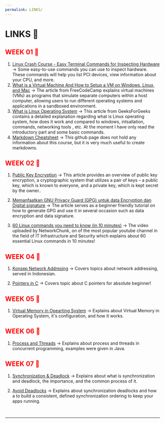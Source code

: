 ```yaml
---
permalink: LINKS/
---
```


# LINKS 🔗
<h2 style="color:red">WEEK 01 🚩</h2>

1. [Linux Crash Course - Easy Terminal Commands for Inspecting Hardware](https://youtu.be/oGyJr-iUwt8?si=59V2boc0XfmlFekg)
-> Some easy-to-use commands you can use to inspect hardware. 
These commands will help you list PCI devices, view information about your CPU, and more.
2. [What is a Virtual Machine And How to Setup a VM on Windows, Linux, and Mac](https://www.freecodecamp.org/news/what-is-a-virtual-machine-and-how-to-setup-a-vm-on-windows-linux-and-mac/)
-> The article from FreeCodeCamp explains virtual machines (VMs) as programs that simulate separate computers within a host computer, allowing users to run different operating systems and applications in a sandboxed environment. 
3. [What is Linux Operating System](https://www.geeksforgeeks.org/introduction-to-linux-operating-system/)
-> This article from GeeksForGeeks contains a detailed explanation regarding what is Linux operating system, how does it work and compared to windows, intsallation, commands, networking tools , etc. At the moment I have only read the introductory part and some basic commands.
4. [Markdown Cheatsheet](https://github.com/adam-p/markdown-here/wiki/Markdown-Cheatsheet)
-> This github page does not hold any information about this course, but it is very much useful to create markdowns.

<h2 style="color:red">WEEK 02 🚩</h2>

1. [Public Key Encryption](https://www.ibm.com/docs/en/cics-ts/5.4?topic=protection-public-key-encryption)
-> This article provides an overview of public key encryption, a cryptographic system that utilizes a pair of keys – a public key, which is known to everyone, and a private key, which is kept secret by the owner..

2. [Memanfaatkan GNU Privacy Guard (GPG) untuk data Encryption dan Digital signature](https://medium.com/telkomdev/memanfaatkan-gnu-privacy-guard-gpg-untuk-data-encryption-dan-digital-signature-68284d03773b)
-> The article serves as a beginner friendly tutorial on how to generate GPG and use it in several occasion such as data encryption and data signature. 

3. [60 Linux commands you need to know (in 10 minutes)](https://youtu.be/gd7BXuUQ91w?si=0F7hkATjRO0L8aa-)
-> The video uploaded by NetworkChunk, on of the most popular youtube channel in the field of IT Infrastructure and Security which explains about 60 essential
Linux commands in 10 minutes!

<h2 style="color:red">WEEK 04 🚩</h2>

1. [Konsep Network Addresing](https://finditgeek.com/id/read/13/konsep-network-addressing-dalam-jaringan.html#:~:text=Singkatnya%20addressing%20adalah%20metode%20dalam,physical%20addressing%20dan%20logical%20addressing.)
->  Covers topics about network addressing, served in Indonesian.

2. [Pointers in C](https://www.youtube.com/watch?v=MIL2BK02X8A)
->  Covers topic about C pointers for absolute beginner!

<h2 style="color:red">WEEK 05 🚩</h2>

1. [Virtual Memory in Opearting System](https://www.javatpoint.com/os-virtual-memory)
->  Explains about Virtual Memory in Operating System, it's configuration, and how it works.

<h2 style="color:red">WEEK 06 🚩</h2>

1. [Process and Threads](https://docs.oracle.com/javase/tutorial/essential/concurrency/procthread.html)
->  Explains about process and threads in concurrent programming, examples were given in Java.


<h2 style="color:red">WEEK 07 🚩</h2>

1. [Synchronization & Deadlock](https://www.linkedin.com/pulse/understanding-process-synchronization-operating-systems-aritra-pain/)
->  Explains about what is synchronization and deadlock, the importance, and the common process of it.

2. [Avoid Deadlocks](https://www.infoworld.com/article/2075692/avoid-synchronization-deadlocks.html)
->  Explains about synchronization deadlocks and how a to build a consistent, defined synchronization ordering to keep your apps running.

<br>
<hr>
